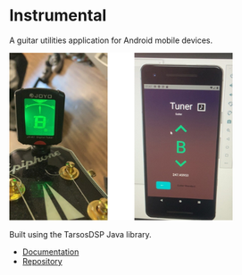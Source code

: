 # Instrumental
A guitar utilities application for Android mobile devices.

<img src="/img/instr_images.png" data-canonical-src="/img/instr_images.png" width="400" height="300" />

Built using the TarsosDSP Java library.
- [Documentation](https://0110.be/)
- [Repository](https://github.com/JorenSix/TarsosDSP)


